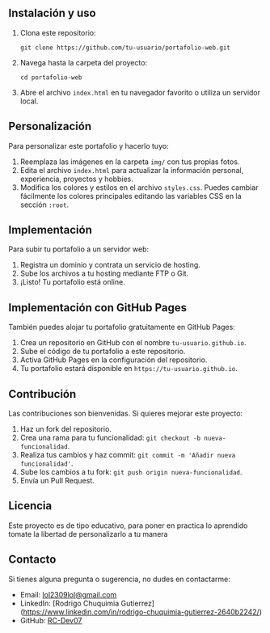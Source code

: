 ## Instalación y uso

1. Clona este repositorio:

   ```
   git clone https://github.com/tu-usuario/portafolio-web.git
   ```

2. Navega hasta la carpeta del proyecto:

   ```
   cd portafolio-web
   ```

3. Abre el archivo `index.html` en tu navegador favorito o utiliza un servidor local.

## Personalización

Para personalizar este portafolio y hacerlo tuyo:

1. Reemplaza las imágenes en la carpeta `img/` con tus propias fotos.
2. Edita el archivo `index.html` para actualizar la información personal, experiencia, proyectos y hobbies.
3. Modifica los colores y estilos en el archivo `styles.css`. Puedes cambiar fácilmente los colores principales editando las variables CSS en la sección `:root`.

## Implementación

Para subir tu portafolio a un servidor web:

1. Registra un dominio y contrata un servicio de hosting.
2. Sube los archivos a tu hosting mediante FTP o Git.
3. ¡Listo! Tu portafolio está online.

## Implementación con GitHub Pages

También puedes alojar tu portafolio gratuitamente en GitHub Pages:

1. Crea un repositorio en GitHub con el nombre `tu-usuario.github.io`.
2. Sube el código de tu portafolio a este repositorio.
3. Activa GitHub Pages en la configuración del repositorio.
4. Tu portafolio estará disponible en `https://tu-usuario.github.io`.

## Contribución

Las contribuciones son bienvenidas. Si quieres mejorar este proyecto:

1. Haz un fork del repositorio.
2. Crea una rama para tu funcionalidad: `git checkout -b nueva-funcionalidad`.
3. Realiza tus cambios y haz commit: `git commit -m 'Añadir nueva funcionalidad'`.
4. Sube los cambios a tu fork: `git push origin nueva-funcionalidad`.
5. Envía un Pull Request.

## Licencia

Este proyecto es de tipo educativo, para poner en practica lo aprendido tomate la libertad de personalizarlo a tu manera

## Contacto

Si tienes alguna pregunta o sugerencia, no dudes en contactarme:

- Email: lol2309lol@gmail.com
- LinkedIn: [Rodrigo Chuquimia Gutierrez] (https://www.linkedin.com/in/rodrigo-chuquimia-gutierrez-2640b2242/)
- GitHub: [RC-Dev07](https://github.com/RC-Dev07?tab=repositories)
